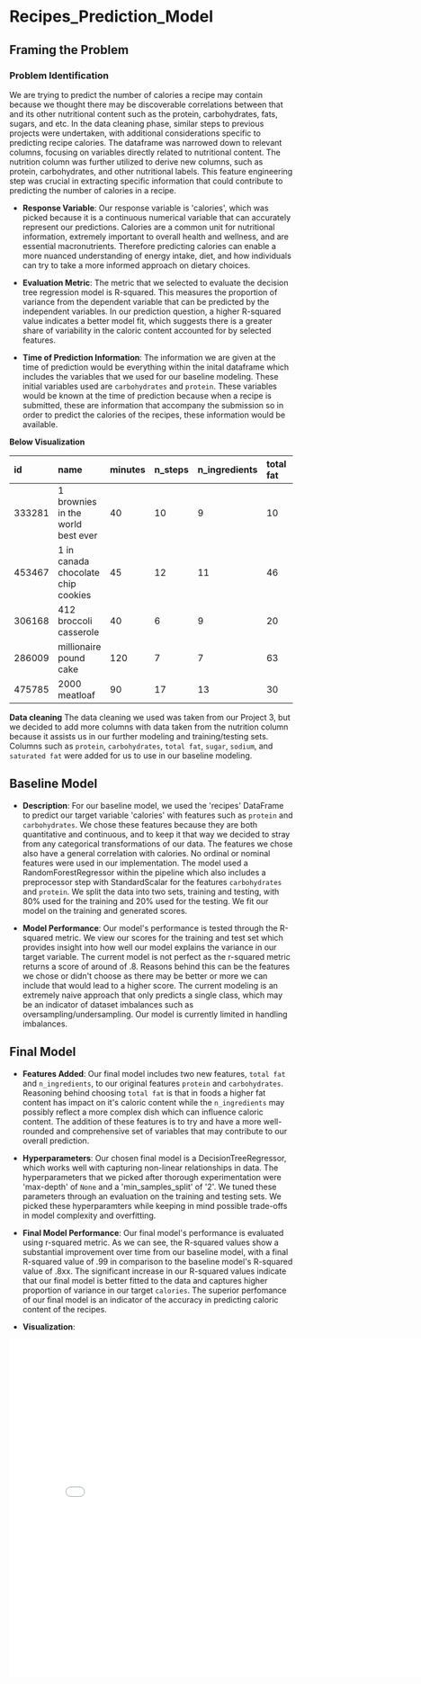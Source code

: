 # Recipes_Prediction_Model

## Framing the Problem

### Problem Identification

We are trying to predict the number of calories a recipe may contain because we thought there may be discoverable correlations between that and its other nutritional content such as the protein, carbohydrates, fats, sugars, and etc. In the data cleaning phase, similar steps to previous projects were undertaken, with additional considerations specific to predicting recipe calories. The dataframe was narrowed down to relevant columns, focusing on variables directly related to nutritional content. The nutrition column was further utilized to derive new columns, such as protein, carbohydrates, and other nutritional labels. This feature engineering step was crucial in extracting specific information that could contribute to predicting the number of calories in a recipe.

- **Response Variable**: 
Our response variable is 'calories', which was picked because it is a continuous numerical variable that can accurately represent our predictions. Calories are a common unit for nutritional information, extremely important to overall health and wellness, and are essential macronutrients. Therefore predicting calories can enable a more nuanced understanding of energy intake, diet, and how individuals can try to take a more informed approach on dietary choices. 

- **Evaluation Metric**: 
The metric that we selected to evaluate the decision tree regression model is R-squared. This measures the proportion of variance from the dependent variable that can be predicted by the independent variables. In our prediction question, a higher R-squared value indicates a better model fit, which suggests there is a greater share of variability in the caloric content accounted for by selected features. 

- **Time of Prediction Information**: 
The information we are given at the time of prediction would be everything within the inital dataframe which includes the variables that we used for our baseline modeling. These initial variables used are `carbohydrates` and `protein`. These variables would be known at the time of prediction because when a recipe is submitted, these are information that accompany the submission so in order to predict the calories of the recipes, these information would be available.

**Below Visualization**

|     id | name                                 |   minutes |   n_steps |   n_ingredients |   total fat |   sugar |   sodium |   protein |   saturated fat |   carbohydrates |   calories |
|:-------|:-------------------------------------|:----------|:----------|:----------------|:------------|:--------|:---------|:----------|:----------------|:----------------|:-----------|
| 333281 | 1 brownies in the world    best ever |        40 |        10 |               9 |          10 |      50 |        3 |         3 |              19 |               6 |      138.4 |
| 453467 | 1 in canada chocolate chip cookies   |        45 |        12 |              11 |          46 |     211 |       22 |        13 |              51 |              26 |      595.1 |
| 306168 | 412 broccoli casserole               |        40 |         6 |               9 |          20 |       6 |       32 |        22 |              36 |               3 |      194.8 |
| 286009 | millionaire pound cake               |       120 |         7 |               7 |          63 |     326 |       13 |        20 |             123 |              39 |      878.3 |
| 475785 | 2000 meatloaf                        |        90 |        17 |              13 |          30 |      12 |       12 |        29 |              48 |               2 |      267   |


**Data cleaning** 
The data cleaning we used was taken from our Project 3, but we decided to add more columns with data taken from the nutrition column because it assists us in our further modeling and training/testing sets. Columns such as `protein`, `carbohydrates`, `total fat`, `sugar`, `sodium`, and `saturated fat` were added for us to use in our baseline modeling. 


## Baseline Model

- **Description**: 
For our baseline model, we used the 'recipes' DataFrame to predict our target variable 'calories' with features such as `protein` and `carbohydrates`. We chose these features because they are both quantitative and continuous, and to keep it that way we decided to stray from any categorical transformations of our data. The features we chose also have a general correlation with calories. No ordinal or nominal features were used in our implementation. The model used a RandomForestRegressor within the pipeline which also includes a preprocessor step with StandardScalar for the features `carbohydrates` and `protein`. We split the data into two sets, training and testing, with 80% used for the training and 20% used for the testing. We fit our model on the training and generated scores. 

- **Model Performance**: 
Our model's performance is tested through the R-squared metric. We view our scores for the training and test set which provides insight into how well our model explains the variance in our target variable. The current model is not perfect as the r-squared metric returns a score of around of .8. Reasons behind this can be the features we chose or didn't choose as there may be better or more we can include that would lead to a higher score. The current modeling is an extremely naive approach that only predicts a single class, which may be an indicator of dataset imbalances such as oversampling/undersampling. Our model is currently limited in handling imbalances.

## Final Model

- **Features Added**:
Our final model includes two new features, `total fat` and `n_ingredients`, to our original features `protein` and `carbohydrates`. Reasoning behind choosing `total fat` is that in foods a higher fat content has impact on it's caloric content while the `n_ingredients` may possibly reflect a more complex dish which can influence caloric content. The addition of these features is to try and have a more well-rounded and comprehensive set of variables that may contribute to our overall prediction. 

- **Hyperparameters**:
Our chosen final model is a DecisionTreeRegressor, which works well with capturing non-linear relationships in data. The hyperparameters that we picked after thorough experimentation were 'max-depth' of `None` and a 'min_samples_split' of '2'. We tuned these parameters through an evaluation on the training and testing sets. We picked these hyperparamters while keeping in mind possible trade-offs in model complexity and overfitting. 

- **Final Model Performance**:
Our final model's performance is evaluated using r-squared metric. As we can see, the R-squared values show a substantial improvement over time from our baseline model, with a final R-squared value of .99 in comparison to the baseline model's R-squared value of .8xx. The significant increase in our R-squared values indicate that our final model is better fitted to the data and captures higher proportion of variance in our target `calories`. The superior perfomance of our final model is an indicator of the accuracy in predicting caloric content of the recipes. 

- **Visualization**:

<iframe src="assets/scatter_plot.html" width=800 height=600 frameBorder=0></iframe>